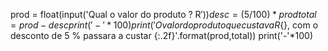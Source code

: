 prod = float(input('Qual o valor do produto ? R$'))
desc = (5/100)*prod
total = prod - desc
print('-'*100)
print('O valor do produto que custava R${}, com o desconto de 5 % passara a custar {:.2f}'.format(prod,total))
print('-'*100)

